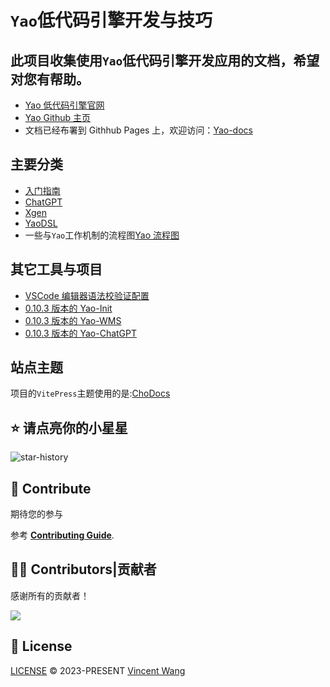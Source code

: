 # `Yao`低代码引擎开发与技巧

## 此项目收集使用`Yao`低代码引擎开发应用的文档，希望对您有帮助。

- [Yao 低代码引擎官网](https://yaoapps.com/)
- [Yao Github 主页](https://github.com/YaoApp)
- 文档已经布署到 Githhub Pages 上，欢迎访问：[Yao-docs](https://github.com/wwsheng009/yao-docs)

## 主要分类

- [入门指南](../%E5%85%A5%E9%97%A8%E6%8C%87%E5%8D%97/index)
- [ChatGPT](../AI/ChatGPT/index)
- [Xgen](../ui/Xgen/index)
- [YaoDSL](../YaoDSL/index)
- 一些与`Yao`工作机制的流程图[Yao 流程图](../流程图/index)

## 其它工具与项目

- [VSCode 编辑器语法校验证配置](https://github.com/wwsheng009/yao-app-ts-types)
- [0.10.3 版本的 Yao-Init](https://github.com/wwsheng009/yao-init-0.10.3)
- [0.10.3 版本的 Yao-WMS](https://github.com/wwsheng009/yao-wms)
- [0.10.3 版本的 Yao-ChatGPT](https://github.com/wwsheng009/yao-chatgpt)

## 站点主题

项目的`VitePress`主题使用的是:[ChoDocs](https://github.com/chodocs/chodocs)

## ⭐ 请点亮你的小星星

![star-history](https://api.star-history.com/svg?repos=wwsheng009/yao-docs&type=Date)

## 🧱 Contribute

期待您的参与

参考 [**Contributing Guide**](https://wwsheng009.github.io/yao-docs/contributing.html).

## 🧑‍💻 Contributors|贡献者

感谢所有的贡献者！

<a href="https://github.com/wwsheng009/yao-docs/graphs/contributors">
  <img src="https://contrib.rocks/image?repo=wwsheng009/yao-docs" />
</a>

## 📄 License

<a href="https://github.com/wwsheng009/yao-docs/blob/main/LICENSE" target="_blank" rel="noreferrer">LICENSE</a>
© 2023-PRESENT [Vincent Wang](https://github.com/wwsheng009)
